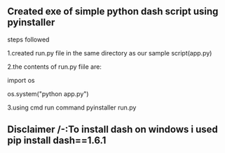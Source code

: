 ## Created exe of simple python dash script using pyinstaller 
steps followed 

1.created run.py file in the same directory as our sample script(app.py)

2.the contents of run.py fiile are:

import os

os.system("python app.py")

3.using cmd run command pyinstaller run.py

## Disclaimer /-:To install dash on windows i used pip install dash==1.6.1

